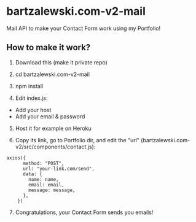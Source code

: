 # bartzalewski.com-v2-mail
Mail API to make your Contact Form work using my Portfolio!

## How to make it work?

1. Download this (make it private repo)

2. cd bartzalewski.com-v2-mail

3. npm install

4. Edit index.js:

- Add your host
- Add your email & password

5. Host it for example on Heroku

6. Copy its link, go to Portfolio dir, and edit the "url"
(bartzalewski.com-v2/src/components/contact.js):
```
axios({
      method: "POST",
      url: "your-link.com/send",
      data: {
        name: name,
        email: email,
        message: message,
      },
    })
```

7. Congratulations, your Contact Form sends you emails!
